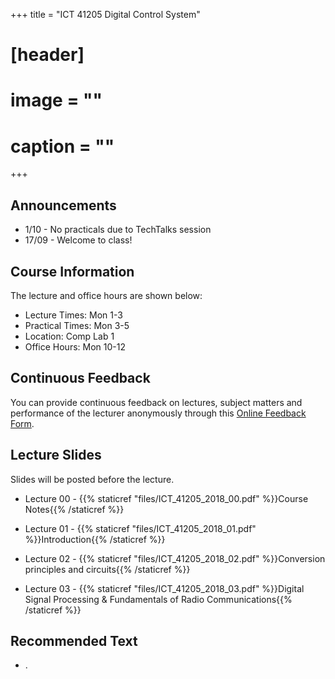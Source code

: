 +++
title = "ICT 41205 Digital Control System"

# [header]
# image = ""
# caption = ""
+++

## Announcements
- 1/10 - No practicals due to TechTalks session
- 17/09 - Welcome to class!

## Course Information
The lecture and office hours are shown below:

- Lecture Times: Mon 1-3
- Practical Times: Mon 3-5
- Location: Comp Lab 1
- Office Hours: Mon 10-12

## Continuous Feedback
You can provide continuous feedback on lectures, subject matters and performance of the lecturer anonymously through this [Online Feedback Form](https://goo.gl/forms/vrR6H2vzZdqClGZr2).
 
## Lecture Slides
Slides will be posted before the lecture.

- Lecture 00 - {{% staticref "files/ICT_41205_2018_00.pdf" %}}Course Notes{{% /staticref %}}

- Lecture 01 - {{% staticref "files/ICT_41205_2018_01.pdf" %}}Introduction{{% /staticref %}}

- Lecture 02 - {{% staticref "files/ICT_41205_2018_02.pdf" %}}Conversion principles and circuits{{% /staticref %}}

- Lecture 03 - {{% staticref "files/ICT_41205_2018_03.pdf" %}}Digital Signal Processing & Fundamentals of Radio Communications{{% /staticref %}}

## Recommended Text

- .
